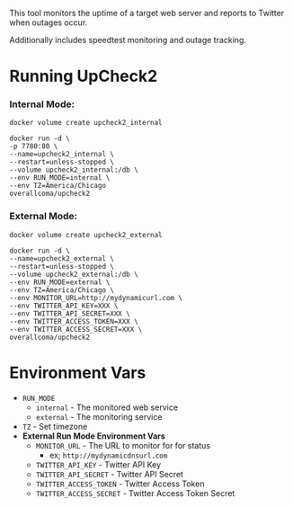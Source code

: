 This tool monitors the uptime of a target web server and reports to Twitter when outages occur.

Additionally includes speedtest monitoring and outage tracking.

# Running UpCheck2

### Internal Mode:
```docker volume create upcheck2_internal```
```
docker run -d \
-p 7780:80 \
--name=upcheck2_internal \
--restart=unless-stopped \
--volume upcheck2_internal:/db \
--env RUN_MODE=internal \
--env TZ=America/Chicago
overallcoma/upcheck2
```
### External Mode:
```docker volume create upcheck2_external```
```
docker run -d \
--name=upcheck2_external \
--restart=unless-stopped \
--volume upcheck2_external:/db \
--env RUN_MODE=external \
--env TZ=America/Chicago \
--env MONITOR_URL=http://mydynamicurl.com \
--env TWITTER_API_KEY=XXX \
--env TWITTER_API_SECRET=XXX \
--env TWITTER_ACCESS_TOKEN=XXX \
--env TWITTER_ACCESS_SECRET=XXX \
overallcoma/upcheck2
```
# Environment Vars
* `RUN_MODE`
  * `internal` - The monitored web service
  * `external` - The monitoring service  
* `TZ` - Set timezone
* **External Run Mode Environment Vars**
  * `MONITOR_URL` - The URL to monitor for for status
    * ex; `http://mydynamicdnsurl.com`
  * `TWITTER_API_KEY` - Twitter API Key
  * `TWITTER_API_SECRET` - Twitter API Secret
  * `TWITTER_ACCESS_TOKEN` - Twitter Access Token
  * `TWITTER_ACCESS_SECRET` - Twitter Access Token Secret 
